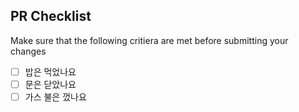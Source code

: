 ## PR Checklist 
Make sure that the following critiera are met before submitting your changes 

- [ ] 밥은 먹었나요
- [ ] 문은 닫았나요
- [ ] 가스 불은 껐나요
